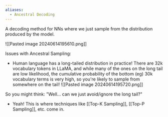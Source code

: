 ```yaml
---
aliases:
  - Ancestral Decoding
---
```

A decoding method for NNs where we just sample from the distribution produced by the model.

![[Pasted image 20240614195610.png]]


Issues with Ancestral Sampling:
- Human language has a long-tailed distribution in practice! There are 32k vocabulary tokens in LLaMA, and while many of the ones on the long tail are low likelihood, the cumulative probability of the bottom (eg) 30k vocabulary terms is very high, so you're likely to sample from somewhere on the tail!
![[Pasted image 20240614195720.png]]

So you might think: "Well... can we just avoid/ignore the long tail?"
- Yeah! This is where techniques like [[Top-K Sampling]], [[Top-P Sampling]], etc. come in.